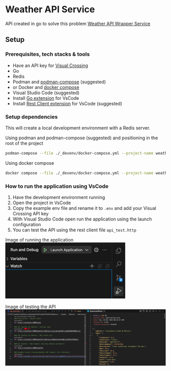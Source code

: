 # Weather API Service

API created in go to solve this problem [Weather API Wrapper Service](https://roadmap.sh/projects/weather-api-wrapper-service)

## Setup

### Prerequisites, tech stacks & tools

- Have an API key for [Visual Crossing](https://www.visualcrossing.com/)
- Go
- Redis
- Podman and [podman-compose](https://github.com/containers/podman-compose) (suggested)
- or Docker and [docker compose](https://docs.docker.com/compose/)
- Visual Studio Code (suggested)
- Install [Go extension](https://marketplace.visualstudio.com/items?itemName=golang.go) for VsCode
- Install [Rest Client extension](https://marketplace.visualstudio.com/items?itemName=humao.rest-client) for VsCode (suggested)

### Setup dependencies

This will create a local development environment with a Redis server.

Using podman and podman-compose (suggested) and positioning in the root of the project

```bash
podman-compose --file ./_devenv/docker-compose.yml --project-name weather-service up -d
```

Using docker compose

```bash
docker compose --file ./_devenv/docker-compose.yml --project-name weather-service up -d
```

### How to run the application using VsCode

1. Have the development environment running
2. Open the project in VsCode
3. Copy the example env file and rename it to `.env` and add your Visual Crossing API key
4. With Visual Studio Code open run the application using the launch configuration
5. You can test the API using the rest client file `api_test.http`

Image of running the application
![Running the application](./_devenv/img/run.png)

Image of testing the API
![Testing the API](./_devenv/img/test1.png)
